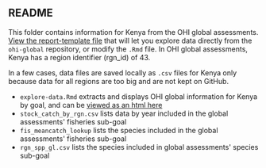 ## README

This folder contains information for Kenya from the OHI global assessments. [View the report-template file](https://rawgit.com/OHI-Science/ken/master/country-opportunities/report-template.html) that will let you explore data directly from the `ohi-global` repository, or modify the `.Rmd` file. In OHI global assessments, Kenya has a region identifier (rgn_id) of 43. 

In a few cases, data files are saved locally as `.csv` files for Kenya only because data for all regions are too big and are not kept on GitHub.

- `explore-data.Rmd` extracts and displays OHI global information for Kenya by goal, and can be [viewed as an html here](https://rawgit.com/OHI-Science/ken/master/global_explore/explore-data.html)
- `stock_catch_by_rgn.csv` lists data by year included in the global assessments' fisheries sub-goal 
- `fis_meancatch_lookup` lists the species included in the global assessments' fisheries sub-goal 
- `rgn_spp_gl.csv` lists the species included in global assessments' species sub-goal 

